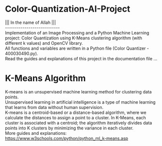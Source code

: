 ﻿# Color-Quantization-AI-Project
 
||| In the name of Allah ||| <br />
---------------------------- <br />
Implementation of an Image Processing and a Python Machine Learning project: Color Quantization using K-Means clustering algorithm (with different k values) and OpenCV library. <br />
All functions and variables are written in a Python file (Color Quantizer - 400030490.py). <br />
Read the guides and explanations of this project in the documentation file ...

# K-Means Algorithm
K-means is an unsupervised machine learning method for clustering data points. <br />
Unsupervised learning in artificial intelligence is a type of machine learning that learns from data without human supervision. <br />
K-means is a centroid-based or a distance-based algorithm, where we calculate the distances to assign a point to a cluster. In K-Means, each cluster is associated with a centroid; the algorithm iteratively divides data points into K clusters by minimizing the variance in each cluster. <br />
More guides and explanations: https://www.w3schools.com/python/python_ml_k-means.asp
